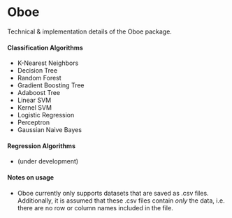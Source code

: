 # Oboe
Technical & implementation details of the Oboe
package.

#### Classification Algorithms
* K-Nearest Neighbors
* Decision Tree
* Random Forest
* Gradient Boosting Tree
* Adaboost Tree
* Linear SVM
* Kernel SVM
* Logistic Regression
* Perceptron
* Gaussian Naive Bayes

#### Regression Algorithms
* (under development)

#### Notes on usage
* Oboe currently only supports datasets that
are saved as .csv files. Additionally, it is assumed that
these .csv files contain *only* the data, i.e. there are
no row or column names included in the file.

